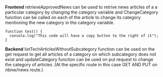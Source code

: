 **Frontend** retrieveApprovedNews can be used to retrive news articles of a a particular category by changing the category variable and ChangeCategory function can be called  on each of the article to change its category mentioning the new category in the category variable.<br />
```
function test() {
  console.log("This code will have a copy button to the right of it");
}
```
**Backend**  listTechArticlesWithoutSubcategory function can be used on the get request to get all articles of a category on which subcategory does not exist and updateCategory function can be used on put request to change the category of articles .(At the specific route in this case GET AND PUT on nbnw/news route.) 
